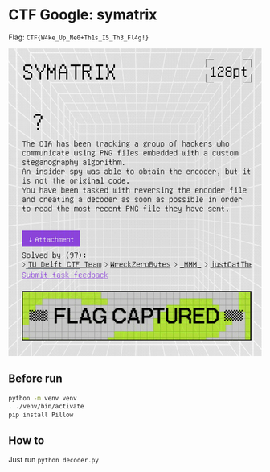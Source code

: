 # CTF Google: symatrix

Flag: `CTF{W4ke_Up_Ne0+Th1s_I5_Th3_Fl4g!}`

![Image](readme.png)

## Before run

```bash
python -m venv venv
. ./venv/bin/activate
pip install Pillow
```

## How to

Just run `python decoder.py`
